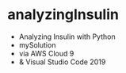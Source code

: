 # analyzingInsulin

  - Analyzing Insulin with Python
  - mySolution
  - via AWS Cloud 9 
  - & Visual Studio Code 2019
